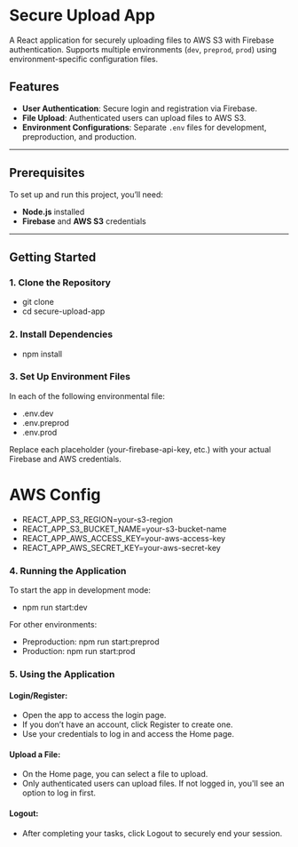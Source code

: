 # Secure Upload App

A React application for securely uploading files to AWS S3 with Firebase authentication. Supports multiple environments (`dev`, `preprod`, `prod`) using environment-specific configuration files.

## Features

- **User Authentication**: Secure login and registration via Firebase.
- **File Upload**: Authenticated users can upload files to AWS S3.
- **Environment Configurations**: Separate `.env` files for development, preproduction, and production.

---

## Prerequisites

To set up and run this project, you’ll need:
- **Node.js** installed
- **Firebase** and **AWS S3** credentials

---

## Getting Started

### 1. Clone the Repository


- git clone <your-github-repo-url>
- cd secure-upload-app

### 2. Install Dependencies

- npm install

### 3. Set Up Environment Files
In each of the following environmental file:
- .env.dev
- .env.preprod
- .env.prod

Replace each placeholder (your-firebase-api-key, etc.) with your actual Firebase and AWS credentials.
# AWS Config
- REACT_APP_S3_REGION=your-s3-region
- REACT_APP_S3_BUCKET_NAME=your-s3-bucket-name
- REACT_APP_AWS_ACCESS_KEY=your-aws-access-key
- REACT_APP_AWS_SECRET_KEY=your-aws-secret-key


### 4. Running the Application
To start the app in development mode:
- npm run start:dev

For other environments:
- Preproduction: npm run start:preprod
- Production: npm run start:prod


### 5. Using the Application
#### Login/Register:

- Open the app to access the login page.
- If you don’t have an account, click Register to create one.
- Use your credentials to log in and access the Home page.
#### Upload a File:
- On the Home page, you can select a file to upload.
- Only authenticated users can upload files. If not logged in, you'll see an option to log in first.

#### Logout:
- After completing your tasks, click Logout to securely end your session.
